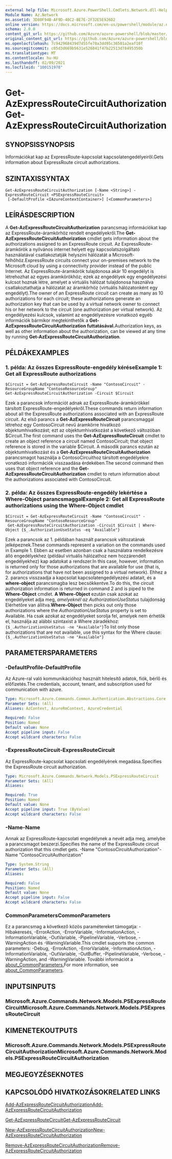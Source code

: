 ```yaml
---
external help file: Microsoft.Azure.PowerShell.Cmdlets.Network.dll-Help.xml
Module Name: Az.Network
ms.assetid: 3D80F94B-AF9D-40C2-BE7E-2F32E5E926D2
online version: https://docs.microsoft.com/en-us/powershell/module/az.network/get-azexpressroutecircuitauthorization
schema: 2.0.0
content_git_url: https://github.com/Azure/azure-powershell/blob/master/src/Network/Network/help/Get-AzExpressRouteCircuitAuthorization.md
original_content_git_url: https://github.com/Azure/azure-powershell/blob/master/src/Network/Network/help/Get-AzExpressRouteCircuitAuthorization.md
ms.openlocfilehash: 7c942968439d7d55fe78a3dd95c36501a2eaf10f
ms.sourcegitcommit: c05d3d669b5631e526841f47b22513d78495350b
ms.translationtype: MT
ms.contentlocale: hu-HU
ms.lasthandoff: 02/09/2021
ms.locfileid: "100151978"
---
```

# <span data-ttu-id="ac535-101">Get-AzExpressRouteCircuitAuthorization</span><span class="sxs-lookup"><span data-stu-id="ac535-101">Get-AzExpressRouteCircuitAuthorization</span></span>

## <span data-ttu-id="ac535-102">SYNOPSIS</span><span class="sxs-lookup"><span data-stu-id="ac535-102">SYNOPSIS</span></span>
<span data-ttu-id="ac535-103">Információkat kap az ExpressRoute-kapcsolat kapcsolatengedélyeiről.</span><span class="sxs-lookup"><span data-stu-id="ac535-103">Gets information about ExpressRoute circuit authorizations.</span></span>

## <span data-ttu-id="ac535-104">SZINTAXIS</span><span class="sxs-lookup"><span data-stu-id="ac535-104">SYNTAX</span></span>

```
Get-AzExpressRouteCircuitAuthorization [-Name <String>] -ExpressRouteCircuit <PSExpressRouteCircuit>
 [-DefaultProfile <IAzureContextContainer>] [<CommonParameters>]
```

## <span data-ttu-id="ac535-105">LEÍRÁS</span><span class="sxs-lookup"><span data-stu-id="ac535-105">DESCRIPTION</span></span>
<span data-ttu-id="ac535-106">A **Get-AzExpressRouteCircuitAuthorization** parancsmag információkat kap az ExpressRoute-áramkörhöz rendelt engedélyekről.</span><span class="sxs-lookup"><span data-stu-id="ac535-106">The **Get-AzExpressRouteCircuitAuthorization** cmdlet gets information about the authorizations assigned to an ExpressRoute circuit.</span></span> <span data-ttu-id="ac535-107">Az ExpressRoute-áramkörök a nyilvános internet helyett egy kapcsolatszolgáltató használatával csatlakoztatják helyszíni hálózatát a Microsoft-felhőhöz.</span><span class="sxs-lookup"><span data-stu-id="ac535-107">ExpressRoute circuits connect your on-premises network to the Microsoft cloud by using a connectivity provider instead of the public Internet.</span></span> <span data-ttu-id="ac535-108">Az ExpressRoute-áramkörök tulajdonosa akár 10 engedélyt is létrehozhat az egyes áramkörökhöz; ezek az engedélyek egy engedélyezési kulcsot hoznak létre, amelyet a virtuális hálózat tulajdonosa használva csatlakoztathatja a hálózatát az áramkörhöz (virtuális hálózatonként egy engedélyt).</span><span class="sxs-lookup"><span data-stu-id="ac535-108">The owner of an ExpressRoute circuit can create as many as 10 authorizations for each circuit; these authorizations generate an authorization key that can be used by a virtual network owner to connect his or her network to the circuit (one authorization per virtual network).</span></span> <span data-ttu-id="ac535-109">Az engedélyezési kulcsok, valamint az engedélyezésre vonatkozó egyéb információk bármikor megtekinthetők a **Get-AzExpressRouteCircuitAuthorization futtatásával.**</span><span class="sxs-lookup"><span data-stu-id="ac535-109">Authorization keys, as well as other information about the authorization, can be viewed at any time by running **Get-AzExpressRouteCircuitAuthorization**.</span></span>

## <span data-ttu-id="ac535-110">PÉLDÁK</span><span class="sxs-lookup"><span data-stu-id="ac535-110">EXAMPLES</span></span>

### <span data-ttu-id="ac535-111">1. példa: Az összes ExpressRoute-engedély kérése</span><span class="sxs-lookup"><span data-stu-id="ac535-111">Example 1: Get all ExpressRoute authorizations</span></span>
```
$Circuit = Get-AzExpressRouteCircuit -Name "ContosoCircuit" -ResourceGroupName "ContosoResourceGroup"
Get-AzExpressRouteCircuitAuthorization -Circuit $Circuit
```

<span data-ttu-id="ac535-112">Ezek a parancsok információt adnak az ExpressRoute-áramkörökkel társított ExpressRoute-engedélyekről.</span><span class="sxs-lookup"><span data-stu-id="ac535-112">These commands return information about all the ExpressRoute authorizations associated with an ExpressRoute circuit.</span></span> <span data-ttu-id="ac535-113">Az első parancs a **Get-AzExpressRouteCircuit** parancsmaggal létrehoz egy ContosoCircuit nevű áramkörre hivatkozó objektumhivatkozást; ezt az objektumhivatkozást a következő változóban $Circuit.</span><span class="sxs-lookup"><span data-stu-id="ac535-113">The first command uses the **Get-AzExpressRouteCircuit** cmdlet to create an object reference a circuit named ContosoCircuit; that object reference is stored in the variable $Circuit.</span></span> <span data-ttu-id="ac535-114">A második parancs ezután az objektumhivatkozást és a **Get-AzExpressRouteCircuitAuthorization** parancsmagot használja a ContosoCircuithoz társított engedélyekre vonatkozó információk visszaadása érdekében.</span><span class="sxs-lookup"><span data-stu-id="ac535-114">The second command then uses that object reference and the **Get-AzExpressRouteCircuitAuthorization** cmdlet to return information about the authorizations associated with ContosoCircuit.</span></span>

### <span data-ttu-id="ac535-115">2. példa: Az összes ExpressRoute-engedély lekértése a Where-Object parancsmaggal</span><span class="sxs-lookup"><span data-stu-id="ac535-115">Example 2: Get all ExpressRoute authorizations using the Where-Object cmdlet</span></span>
```
$Circuit = Get-AzExpressRouteCircuit -Name "ContosoCircuit" -ResourceGroupName "ContosoResourceGroup"
 Get-AzExpressRouteCircuitAuthorization -Circuit $Circuit | Where-Object {$_.AuthorizationUseStatus -eq "Available"}
```

<span data-ttu-id="ac535-116">Ezek a parancsok az 1. példában használt parancsok változatának jelképeznek.</span><span class="sxs-lookup"><span data-stu-id="ac535-116">These commands represent a variation on the commands used in Example 1.</span></span> <span data-ttu-id="ac535-117">Ebben az esetben azonban csak a használatra rendelkezésre álló engedélyekhez (például virtuális hálózathoz nem hozzárendelt engedélyekhez) kap adatokat a rendszer.</span><span class="sxs-lookup"><span data-stu-id="ac535-117">In this case, however, information is returned only for those authorizations that are available for use (that is, for authorizations that have not been assigned to a virtual network).</span></span> <span data-ttu-id="ac535-118">Ehhez a 2. parancs visszaadja a kapcsolat kapcsolatengedélyezési adatait, és a **where-object** parancsmagba lesz becsökkentve.</span><span class="sxs-lookup"><span data-stu-id="ac535-118">To do this, the circuit authorization information is returned in command 2 and is piped to the **Where-Object** cmdlet.</span></span>
<span data-ttu-id="ac535-119">**A Where-Object** ezután csak azokat az engedélyeket adja meg, *amelyeknél az AuthorizationUseStatus* tulajdonság Elérhetőre van állítva.</span><span class="sxs-lookup"><span data-stu-id="ac535-119">**Where-Object** then picks out only those authorizations where the *AuthorizationUseStatus* property is set to Available.</span></span> <span data-ttu-id="ac535-120">Ha csak azokat az engedélyeket sorolja fel, amelyek nem érhetők el, használja az alábbi szintaxist a Where záradékhoz: `{$_.AuthorizationUseStatus -ne "Available"}`</span><span class="sxs-lookup"><span data-stu-id="ac535-120">To list only those authorizations that are not available, use this syntax for the Where clause: `{$_.AuthorizationUseStatus -ne "Available"}`</span></span>

## <span data-ttu-id="ac535-121">PARAMETERS</span><span class="sxs-lookup"><span data-stu-id="ac535-121">PARAMETERS</span></span>

### <span data-ttu-id="ac535-122">-DefaultProfile</span><span class="sxs-lookup"><span data-stu-id="ac535-122">-DefaultProfile</span></span>
<span data-ttu-id="ac535-123">Az Azure-ral való kommunikációhoz használt hitelesítő adatok, fiók, bérlő és előfizetés.</span><span class="sxs-lookup"><span data-stu-id="ac535-123">The credentials, account, tenant, and subscription used for communication with azure.</span></span>

```yaml
Type: Microsoft.Azure.Commands.Common.Authentication.Abstractions.Core.IAzureContextContainer
Parameter Sets: (All)
Aliases: AzContext, AzureRmContext, AzureCredential

Required: False
Position: Named
Default value: None
Accept pipeline input: False
Accept wildcard characters: False
```

### <span data-ttu-id="ac535-124">-ExpressRouteCircuit</span><span class="sxs-lookup"><span data-stu-id="ac535-124">-ExpressRouteCircuit</span></span>
<span data-ttu-id="ac535-125">Az ExpressRoute-kapcsolat kapcsolati engedélyének megadása.</span><span class="sxs-lookup"><span data-stu-id="ac535-125">Specifies the ExpressRoute circuit authorization.</span></span>

```yaml
Type: Microsoft.Azure.Commands.Network.Models.PSExpressRouteCircuit
Parameter Sets: (All)
Aliases:

Required: True
Position: Named
Default value: None
Accept pipeline input: True (ByValue)
Accept wildcard characters: False
```

### <span data-ttu-id="ac535-126">-Name</span><span class="sxs-lookup"><span data-stu-id="ac535-126">-Name</span></span>
<span data-ttu-id="ac535-127">Annak az ExpressRoute-kapcsolati engedélynek a nevét adja meg, amelybe a parancsmagot beszerzi.</span><span class="sxs-lookup"><span data-stu-id="ac535-127">Specifies the name of the ExpressRoute circuit authorization that this cmdlet gets.</span></span>
<span data-ttu-id="ac535-128">-Name "ContosoCircuitAuthorization"</span><span class="sxs-lookup"><span data-stu-id="ac535-128">-Name "ContosoCircuitAuthorization"</span></span>

```yaml
Type: System.String
Parameter Sets: (All)
Aliases:

Required: False
Position: Named
Default value: None
Accept pipeline input: False
Accept wildcard characters: False
```

### <span data-ttu-id="ac535-129">CommonParameters</span><span class="sxs-lookup"><span data-stu-id="ac535-129">CommonParameters</span></span>
<span data-ttu-id="ac535-130">Ez a parancsmag a következő közös paramétereket támogatja: -Hibakeresés, -ErrorAction, -ErrorVariable, -InformationAction, -InformationVariable, -OutVariable, -PipelineVariable, -Verbose, -WarningAction és -WarningVariable.</span><span class="sxs-lookup"><span data-stu-id="ac535-130">This cmdlet supports the common parameters: -Debug, -ErrorAction, -ErrorVariable, -InformationAction, -InformationVariable, -OutVariable, -OutBuffer, -PipelineVariable, -Verbose, -WarningAction, and -WarningVariable.</span></span> <span data-ttu-id="ac535-131">További információt a [about_CommonParameters.](http://go.microsoft.com/fwlink/?LinkID=113216)</span><span class="sxs-lookup"><span data-stu-id="ac535-131">For more information, see [about_CommonParameters](http://go.microsoft.com/fwlink/?LinkID=113216).</span></span>

## <span data-ttu-id="ac535-132">INPUTS</span><span class="sxs-lookup"><span data-stu-id="ac535-132">INPUTS</span></span>

### <span data-ttu-id="ac535-133">Microsoft.Azure.Commands.Network.Models.PSExpressRouteCircuit</span><span class="sxs-lookup"><span data-stu-id="ac535-133">Microsoft.Azure.Commands.Network.Models.PSExpressRouteCircuit</span></span>

## <span data-ttu-id="ac535-134">KIMENETEK</span><span class="sxs-lookup"><span data-stu-id="ac535-134">OUTPUTS</span></span>

### <span data-ttu-id="ac535-135">Microsoft.Azure.Commands.Network.Models.PSExpressRouteCircuitAuthorization</span><span class="sxs-lookup"><span data-stu-id="ac535-135">Microsoft.Azure.Commands.Network.Models.PSExpressRouteCircuitAuthorization</span></span>

## <span data-ttu-id="ac535-136">MEGJEGYZÉSEK</span><span class="sxs-lookup"><span data-stu-id="ac535-136">NOTES</span></span>

## <span data-ttu-id="ac535-137">KAPCSOLÓDÓ HIVATKOZÁSOK</span><span class="sxs-lookup"><span data-stu-id="ac535-137">RELATED LINKS</span></span>

[<span data-ttu-id="ac535-138">Add-AzExpressRouteCircuitAuthorization</span><span class="sxs-lookup"><span data-stu-id="ac535-138">Add-AzExpressRouteCircuitAuthorization</span></span>](./Add-AzExpressRouteCircuitAuthorization.md)

[<span data-ttu-id="ac535-139">Get-AzExpressRouteCircuit</span><span class="sxs-lookup"><span data-stu-id="ac535-139">Get-AzExpressRouteCircuit</span></span>](./Get-AzExpressRouteCircuit.md)

[<span data-ttu-id="ac535-140">New-AzExpressRouteCircuitAuthorization</span><span class="sxs-lookup"><span data-stu-id="ac535-140">New-AzExpressRouteCircuitAuthorization</span></span>](./New-AzExpressRouteCircuitAuthorization.md)

[<span data-ttu-id="ac535-141">Remove-AzExpressRouteCircuitAuthorization</span><span class="sxs-lookup"><span data-stu-id="ac535-141">Remove-AzExpressRouteCircuitAuthorization</span></span>](./Remove-AzExpressRouteCircuitAuthorization.md)
